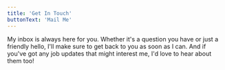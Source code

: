 ```yaml
---
title: 'Get In Touch'
buttonText: 'Mail Me'
---
```


My inbox is always here for you. Whether it's a question you have or just a friendly hello, I'll make sure to get back to you as soon as I can. And if you've got any job updates that might interest me, I'd love to hear about them too!

